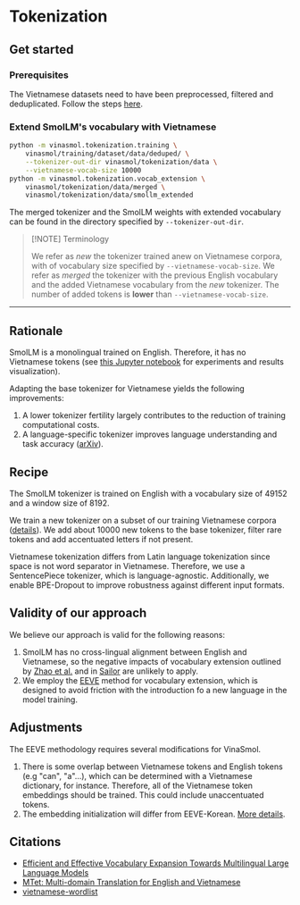 # Tokenization

## Get started

### Prerequisites

The Vietnamese datasets need to have been preprocessed, filtered and deduplicated. Follow the steps [here](../training/dataset/README.md).

### Extend SmolLM's vocabulary with Vietnamese

```bash
python -m vinasmol.tokenization.training \
    vinasmol/training/dataset/data/deduped/ \
    --tokenizer-out-dir vinasmol/tokenization/data \
    --vietnamese-vocab-size 10000
python -m vinasmol.tokenization.vocab_extension \
    vinasmol/tokenization/data/merged \
    vinasmol/tokenization/data/smollm_extended
```

The merged tokenizer and the SmolLM weights with extended vocabulary can be found in the
directory specified by `--tokenizer-out-dir`.

> [!NOTE] Terminology
> 
> We refer as *new* the tokenizer trained anew on Vietnamese corpora, with of vocabulary size specified by `--vietnamese-vocab-size`.
> We refer as *merged* the tokenizer with the previous English vocabulary and the added Vietnamese vocabulary from the *new* tokenizer. The number of added tokens is **lower** than `--vietnamese-vocab-size`.

---

## Rationale

SmolLM is a monolingual trained on English. Therefore, it has no Vietnamese tokens (see [this Jupyter notebook](./language_exploration_smollm.ipynb) for experiments and results visualization).

Adapting the base tokenizer for Vietnamese yields the following improvements:
1. A lower tokenizer fertility largely contributes to the reduction of training computational costs.
2. A language-specific tokenizer improves language understanding and task accuracy ([arXiv](https://arxiv.org/abs/2502.12560v2)).

## Recipe

The SmolLM tokenizer is trained on English with a vocabulary size of 49152 and a window size of 8192.

We train a new tokenizer on a subset of our training Vietnamese corpora ([details](../training/dataset/README.md)). We add about 10000 new tokens to the base tokenizer, filter rare tokens and add accentuated letters if not present.

Vietnamese tokenization differs from Latin language tokenization since space is not word separator in Vietnamese. Therefore, we use a SentencePiece tokenizer, which is language-agnostic. Additionally, we enable BPE-Dropout to improve robustness against different input formats.

## Validity of our approach

We believe our approach is valid for the following reasons:

1. SmolLM has no cross-lingual alignment between English and Vietnamese, so the negative impacts of vocabulary extension outlined by [Zhao et al.](https://arxiv.org/abs/2401.01055) and in [Sailor](https://arxiv.org/abs/2404.03608) are unlikely to apply.
2. We employ the [EEVE](https://arxiv.org/abs/2402.14714v1) method for vocabulary extension, which is designed to avoid friction with the introduction fo a new language in the model training.

## Adjustments

The EEVE methodology requires several modifications for VinaSmol.

1. There is some overlap between Vietnamese tokens and English tokens (e.g "can", "a"...), which can be determined with a Vietnamese dictionary, for instance. Therefore, all of the Vietnamese token embeddings should be trained. This could include unaccentuated tokens.
2. The embedding initialization will differ from EEVE-Korean. [More details](../training/README.md#embedding-initialization).

## Citations

- [Efficient and Effective Vocabulary Expansion Towards Multilingual Large Language Models](https://arxiv.org/abs/2402.14714v1)
- [MTet: Multi-domain Translation for English and Vietnamese](https://doi.org/10.48550/arxiv.2210.05610)
- [vietnamese-wordlist](https://github.com/duyet/vietnamese-wordlist)
